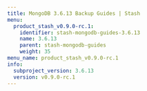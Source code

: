 ```yaml
---
title: MongoDB 3.6.13 Backup Guides | Stash
menu:
  product_stash_v0.9.0-rc.1:
    identifier: stash-mongodb-guides-3.6.13
    name: 3.6.13
    parent: stash-mongodb-guides
    weight: 35
menu_name: product_stash_v0.9.0-rc.1
info:
  subproject_version: 3.6.13
  version: v0.9.0-rc.1
---
```


